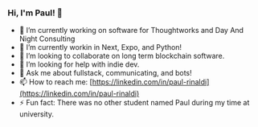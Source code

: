 ### Hi, I'm Paul! 👋

- 🔭 I’m currently working on software for Thoughtworks and Day And Night Consulting 
- 🌱 I’m currently workin in Next, Expo, and Python!
- 👯 I’m looking to collaborate on long term blockchain software.
- 🤔 I’m looking for help with indie dev.
- 💬 Ask me about fullstack, communicating, and bots!
- 📫 How to reach me: [https://linkedin.com/in/paul-rinaldi](https://linkedin.com/in/paul-rinaldi)
- ⚡ Fun fact: There was no other student named Paul during my time at university.
